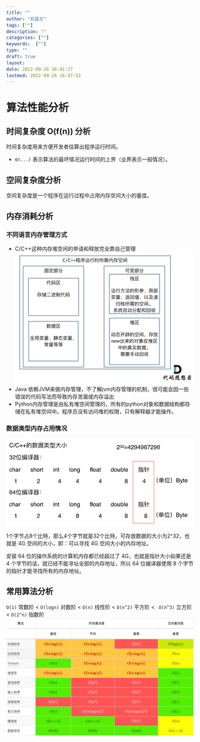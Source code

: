 ```yaml
---
title: ""
author: "石昌文"
tags: [""]
description: ""
categories: [""]
keywords:  [""]
type: ""
draft: true
layout: 
data: 2022-09-26 16:41:27
lastmod: 2022-09-26 16:47:52
---
```


# 算法性能分析

## 时间复杂度 O(f(n)) 分析

时间复杂度用来方便开发者估算出程序运行时间。

- `O(...)` 表示算法的最坏情况运行时间的上界（业界表示一般情况）。

## 空间复杂度分析

空间复杂度是一个程序在运行过程中占用内存空间大小的量度。

## 内存消耗分析

### 不同语言内存管理方式
-   C/C++这种内存堆空间的申请和释放完全靠自己管理![](算法学习.assets/Pasted%20image%2020220926171052.png)
-   Java 依赖JVM来做内存管理，不了解jvm内存管理的机制，很可能会因一些错误的代码写法而导致内存泄漏或内存溢出
-   Python内存管理是由私有堆空间管理的，所有的python对象和数据结构都存储在私有堆空间中。程序员没有访问堆的权限，只有解释器才能操作。

### 数据类型内存占用情况

![](算法学习.assets/Pasted%20image%2020220926171151.png)



1个字节占8个比特，那么4个字节就是32个比特，可存放数据的大小为2^32，也就是 4G 空间的大小，即：可以寻找 4G 空间大小的内存地址。

安装 64 位的操作系统的计算机内存都已经超过了 4G，也就是指针大小如果还是 4 个字节的话，就已经不能寻址全部的内存地址，所以 64 位编译器使用 8 个字节的指针才能寻找所有的内存地址。

## 常用算法分析
`O(1)` 常数阶 < `O(logn)` 对数阶 < `O(n)` 线性阶 < `O(n^2)` 平方阶 < ` O(n^3)` 立方阶 < `O(2^n)` 指数阶
![](算法学习.assets/image-20220926164737.png)
